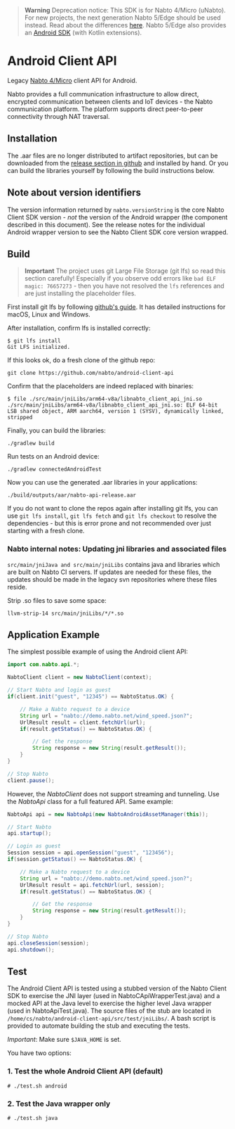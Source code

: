 > **Warning**
> Deprecation notice: This SDK is for Nabto 4/Micro (uNabto). For new projects, the next generation Nabto 5/Edge should be used instead. Read about the differences [here](https://docs.nabto.com/developer/guides/concepts/overview/edge-vs-micro.html). Nabto 5/Edge also provides an [Android SDK](https://docs.nabto.com/developer/platforms/android/intro.html) (with Kotlin extensions).

# Android Client API

Legacy [Nabto 4/Micro](https://www.nabto.com) client API for Android.

Nabto provides a full communication infrastructure to allow direct, encrypted communication between clients and IoT devices - the Nabto communication platform. The platform supports direct peer-to-peer connectivity through NAT traversal.

## Installation

The .aar files are no longer distributed to artifact repositories, but can be downloaded from the [release section in github](https://github.com/nabto/android-client-api/releases) and installed by hand. Or you can build the libraries yourself by following the build instructions below.

## Note about version identifiers

The version information returned by `nabto.versionString` is the core Nabto Client SDK version - _not_ the version of the Android wrapper (the component described in this document). See the release notes for the individual Android wrapper version to see the Nabto Client SDK core version wrapped.


## Build

> **Important**
> The project uses git Large File Storage (git lfs) so read this section carefully! Especially if you observe odd errors like `bad ELF magic: 76657273` - then you have not resolved the `lfs` references and are just installing the placeholder files.

First install git lfs by following [github's guide](https://docs.github.com/en/repositories/working-with-files/managing-large-files/installing-git-large-file-storage). It has detailed instructions for macOS, Linux and Windows.

After installation, confirm lfs is installed correctly:

```
$ git lfs install
Git LFS initialized.
```

If this looks ok, do a fresh clone of the github repo:

```
git clone https://github.com/nabto/android-client-api
```

Confirm that the placeholders are indeed replaced with binaries:

```
$ file ./src/main/jniLibs/arm64-v8a/libnabto_client_api_jni.so
./src/main/jniLibs/arm64-v8a/libnabto_client_api_jni.so: ELF 64-bit LSB shared object, ARM aarch64, version 1 (SYSV), dynamically linked, stripped
```

Finally, you can build the libraries:

```
./gradlew build
```

Run tests on an Android device:

```
./gradlew connectedAndroidTest
```

Now you can use the generated .aar libraries in your applications:

```
./build/outputs/aar/nabto-api-release.aar
```

If you do not want to clone the repos again after installing git lfs, you can use `git lfs install`,
`git lfs fetch` and `git lfs checkout` to resolve the dependencies - but this is error prone and not
recommended over just starting with a fresh clone.


### Nabto internal notes: Updating jni libraries and associated files

`src/main/jniJava and src/main/jniLibs` contains java and libraries which are built on Nabto CI servers. If
updates are needed for these files, the updates should be made in the legacy svn repositories where these
files reside.

Strip .so files to save some space:

```
llvm-strip-14 src/main/jniLibs/*/*.so
```


## Application Example

The simplest possible example of using the Android client API:
```java
import com.nabto.api.*;
```
```java
NabtoClient client = new NabtoClient(context);

// Start Nabto and login as guest
if(client.init("guest", "12345") == NabtoStatus.OK) {

    // Make a Nabto request to a device
    String url = "nabto://demo.nabto.net/wind_speed.json?";
    UrlResult result = client.fetchUrl(url);
    if(result.getStatus() == NabtoStatus.OK) {

        // Get the response
        String response = new String(result.getResult());
    }
}

// Stop Nabto
client.pause();
```

However, the *NabtoClient* does not support streaming and tunneling. Use the *NabtoApi* class for a full featured API. Same example:
```java
NabtoApi api = new NabtoApi(new NabtoAndroidAssetManager(this));

// Start Nabto
api.startup();

// Login as guest
Session session = api.openSession("guest", "123456");
if(session.getStatus() == NabtoStatus.OK) {

    // Make a Nabto request to a device
    String url = "nabto://demo.nabto.net/wind_speed.json?";
    UrlResult result = api.fetchUrl(url, session);
    if(result.getStatus() == NabtoStatus.OK) {

        // Get the response
        String response = new String(result.getResult());
    }
}

// Stop Nabto
api.closeSession(session);
api.shutdown();
```

## Test

The Android Client API is tested using a stubbed version of the Nabto Client SDK to exercise the JNI layer (used in NabtoCApiWrapperTest.java) and a mocked API at the Java level to exercise the higher level Java wrapper (used in NabtoApiTest.java). The source files of the stub are located in `/home/cs/nabto/android-client-api/src/test/jniLibs/`. A bash script is provided to automate building the stub and executing the tests.

*Important*: Make sure `$JAVA_HOME` is set.

You have two options:
### 1. Test the whole Android Client API (default)
```
# ./test.sh android
```
### 2. Test the Java wrapper only
```
# ./test.sh java
```

